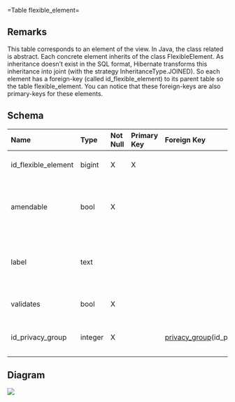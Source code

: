 ﻿=Table flexible\_element=
## Remarks ##
This table corresponds to an element of the view. In Java, the class related is abstract. Each concrete element inherits of the class FlexibleElement. As inheritance doesn’t exist in the SQL format, Hibernate transforms this inheritance into joint (with the strategy InheritanceType.JOINED). So each element has a foreign-key (called id\_flexible\_element) to its parent table so the table flexible\_element. You can notice that these foreign-keys are also primary-keys for these elements.

## Schema ##
| **Name** | **Type** | **Not Null** | **Primary Key** | **Foreign Key** | **Remarks** |
|:---------|:---------|:-------------|:----------------|:----------------|:------------|
| id\_flexible\_element | bigint   | X            | X               |                 | This is the primary key of the table. |
| amendable | bool     | X            |                 |                 | This column is a boolean that show if the element is amendable or not. |
| label    | text     |              |                 |                 | This column corresponds to the sring which will be displayed in the view. |
| validates | bool     | X            |                 |                 | It determines if this element is required. |
| id\_privacy\_group | integer  | X            |                 | [privacy\_group](privacy_group.md)(id\_privacy\_group) | This is a foreign key to the table privacy\_group. |

## Diagram ##
<img src='http://www.sigmah.org/svg_load.php?file=http://sigma-h.googlecode.com/svn/wiki/diagrams/flexible_element.svg' />
